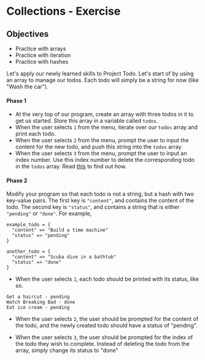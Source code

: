 # Collections - Exercise

## Objectives

* Practice with arrays
* Practice with iteration
* Practice with hashes

Let's apply our newly learned skills to Project Todo. Let's start of by using
an array to manage our todos. Each todo will simply be a string for now (like
"Wash the car").

#### Phase 1

* At the very top of our program, create an array with three todos in it to get
  us started. Store this array in a variable called `todos`.
* When the user selects `1` from the menu, iterate over our `todos` array and
  print each todo.
* When the user selects `2` from the menu, prompt the user to input the content
  for the new todo, and push this string into the `todos` array
* When the user selects `3` from the menu, prompt the user to input an index
  number. Use this index number to delete the corresponding todo in the `todos`
  array. Read [this](http://www.ruby-doc.org/core-2.1.3/Array.html#method-i-delete_at)
  to find out how.

#### Phase 2

Modify your program so that each todo is not a string, but a hash with two
key-value pairs. The first key is `"content"`, and contains the content of the
todo. The second key is `"status"`, and contains a string that is either `"pending"`
or `"done"`. For example,

```
example_todo = {
  "content" => "Build a time machine"
  "status" => "pending"
}

another_todo = {
  "content" => "Scuba dive in a bathtub"
  "status" => "done"
}
```

* When the user selects `1`, each todo should be printed with its status, like
  so.

```
Get a haircut - pending
Watch Breaking Bad - done
Eat ice cream - pending
```

* When the user selects `2`, the user should be prompted for the content of the
  todo, and the newly created todo should have a status of "pending".

* When the user selects `3`, the user should be prompted for the index of the
  todo they wish to complete. Instead of deleting the todo from the array,
  simply change its status to "done"
